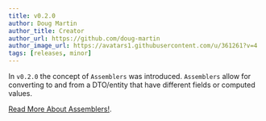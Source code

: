 ```yaml
---
title: v0.2.0
author: Doug Martin
author_title: Creator
author_url: https://github.com/doug-martin
author_image_url: https://avatars1.githubusercontent.com/u/361261?v=4
tags: [releases, minor]
---
```


In `v0.2.0` the concept of `Assemblers` was introduced. `Assemblers` allow for converting to and from a DTO/entity that have different fields or computed values.

[Read More About Assemblers!](docs/concepts/assemblers).
